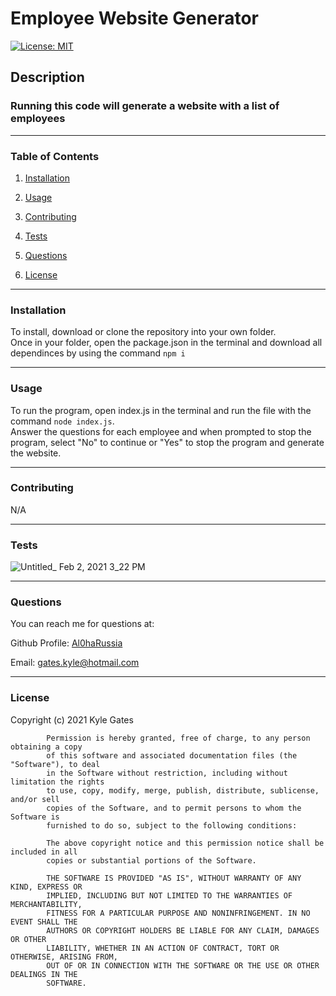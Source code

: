 # Employee Website Generator


[![License: MIT](https://img.shields.io/badge/License-MIT-yellow.svg)](https://opensource.org/licenses/MIT)


## Description


### Running this code will generate a website with a list of employees

____________________________________________

### Table of Contents

1. [Installation](#installation)

2. [Usage](#usage)

3. [Contributing](#contributing)

4. [Tests](#tests)

5. [Questions](#questions)

6. [License](#license)

____________________________________________

### Installation
 
To install, download or clone the repository into your own folder. <br> 
Once in your folder, open the package.json in the terminal and download all dependinces by using the command `npm i`
 
____________________________________________

### Usage
 
To run the program, open index.js in the terminal and run the file with the command `node index.js`. <br> 
Answer the questions for each employee and when prompted to stop the program, select "No" to continue or "Yes" to stop the program and generate the website. <br>

____________________________________________
 
### Contributing
 
N/A <br>

____________________________________________
 
### Tests
 
![Untitled_ Feb 2, 2021 3_22 PM](https://user-images.githubusercontent.com/70537665/106675859-b571b980-656a-11eb-9ff9-53a0f170b7f2.gif) <br>

____________________________________________
 
### Questions

You can reach me for questions at:
 
Github Profile: <a href="https://github.com/Al0haRussia">Al0haRussia</a>

Email: gates.kyle@hotmail.com
____________________________________________
 
### License
 
Copyright (c) 2021 Kyle Gates
        
            Permission is hereby granted, free of charge, to any person obtaining a copy
            of this software and associated documentation files (the "Software"), to deal
            in the Software without restriction, including without limitation the rights
            to use, copy, modify, merge, publish, distribute, sublicense, and/or sell
            copies of the Software, and to permit persons to whom the Software is
            furnished to do so, subject to the following conditions:
        
            The above copyright notice and this permission notice shall be included in all
            copies or substantial portions of the Software.
        
            THE SOFTWARE IS PROVIDED "AS IS", WITHOUT WARRANTY OF ANY KIND, EXPRESS OR
            IMPLIED, INCLUDING BUT NOT LIMITED TO THE WARRANTIES OF MERCHANTABILITY,
            FITNESS FOR A PARTICULAR PURPOSE AND NONINFRINGEMENT. IN NO EVENT SHALL THE
            AUTHORS OR COPYRIGHT HOLDERS BE LIABLE FOR ANY CLAIM, DAMAGES OR OTHER
            LIABILITY, WHETHER IN AN ACTION OF CONTRACT, TORT OR OTHERWISE, ARISING FROM,
            OUT OF OR IN CONNECTION WITH THE SOFTWARE OR THE USE OR OTHER DEALINGS IN THE
            SOFTWARE.